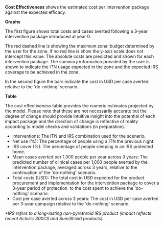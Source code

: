 **Cost Effectiveness** shows the estimated cost per intervention package against the expected efficacy.

**Graphs**

The first figure shows total costs and cases averted following a 3-year intervention package introduced at year 0.

The red dashed line is showing the maximum zonal budget determined by the user for the zone. 
If no red line is show the y-axis scale does not intercept this value. The absolute costs are predicted and shown for
each intervention package. The summary information provided by the user is shown to indicate the ITN usage expected in
the zone and the expected IRS coverage to be achieved in the zone.

In the second figure the bars indicate the cost in USD per case averted relative to the 'do-nothing' scenario.

**Table**

The cost effectiveness table provides the numeric estimates projected by the model. Please note that these are not 
necessarily accurate but the degree of change should provide intuitive insight into the potential of each impact package 
and the direction of change is reflective of reality according to model checks and validations (in preparation).

*   Interventions: The ITN and IRS combination used for the scenario.
*   Net use (%): The percentage of people using a ITN the previous night.
*   IRS cover (%): The percentage of people sleeping in an IRS protected home.
*   Mean cases averted per 1,000 people per year across 3 years: The predicted number of clinical cases per 1,000 people
averted by the intervention package, averaged across 3 years, relative to the continuation of the 'do-nothing' scenario.
*   Total costs (USD): The total cost in USD expected for the product procurement and implementation for the
 intervention package to cover a 3-year period of protection.
to the cost spent to achieve the 'do-nothing' scenario.
*   Cost per case averted across 3 years: The cost in USD per case averted per 3-year campaign relative to the
'do-nothing' scenario.

*\*IRS refers to a long-lasting non-pyrethroid IRS product (impact reflects recent Actellic 300CS and SumiShield products).*